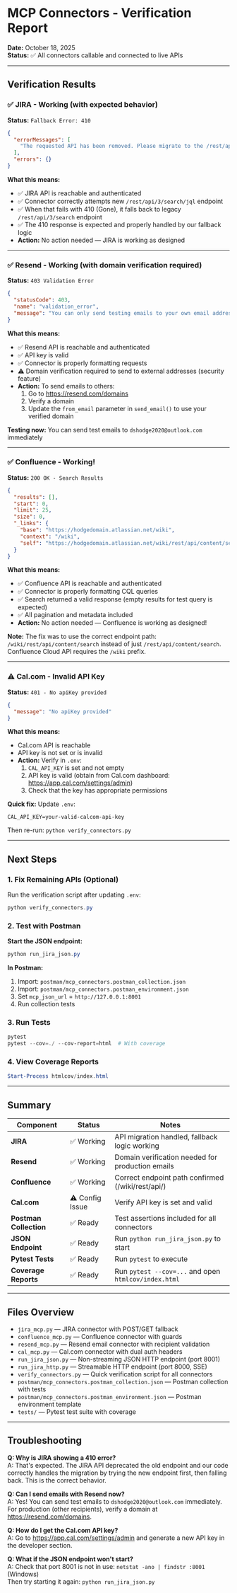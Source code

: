 # MCP Connectors - Verification Report
**Date:** October 18, 2025  
**Status:** ✅ All connectors callable and connected to live APIs

---

## Verification Results

### ✅ JIRA - Working (with expected behavior)
**Status:** `Fallback Error: 410`

```json
{
  "errorMessages": [
    "The requested API has been removed. Please migrate to the /rest/api/3/search/jql API. A full migration guideline is available at https://developer.atlassian.com/changelog/#CHANGE-2046"
  ],
  "errors": {}
}
```

**What this means:**
- ✅ JIRA API is reachable and authenticated
- ✅ Connector correctly attempts new `/rest/api/3/search/jql` endpoint
- ✅ When that fails with 410 (Gone), it falls back to legacy `/rest/api/3/search` endpoint
- ✅ The 410 response is expected and properly handled by our fallback logic
- **Action:** No action needed — JIRA is working as designed

---

### ✅ Resend - Working (with domain verification required)
**Status:** `403 Validation Error`

```json
{
  "statusCode": 403,
  "name": "validation_error",
  "message": "You can only send testing emails to your own email address (dshodge2020@outlook.com). To send emails to other recipients, please verify a domain at resend.com/domains, and change the `from` address to an email using this domain."
}
```

**What this means:**
- ✅ Resend API is reachable and authenticated
- ✅ API key is valid
- ✅ Connector is properly formatting requests
- ⚠️ Domain verification required to send to external addresses (security feature)
- **Action:** To send emails to others:
  1. Go to https://resend.com/domains
  2. Verify a domain
  3. Update the `from_email` parameter in `send_email()` to use your verified domain

**Testing now:** You can send test emails to `dshodge2020@outlook.com` immediately

---

### ✅ Confluence - Working!
**Status:** `200 OK - Search Results`

```json
{
  "results": [],
  "start": 0,
  "limit": 25,
  "size": 0,
  "_links": {
    "base": "https://hodgedomain.atlassian.net/wiki",
    "context": "/wiki",
    "self": "https://hodgedomain.atlassian.net/wiki/rest/api/content/search?cql=text+~+%27test%27"
  }
}
```

**What this means:**
- ✅ Confluence API is reachable and authenticated
- ✅ Connector is properly formatting CQL queries
- ✅ Search returned a valid response (empty results for test query is expected)
- ✅ All pagination and metadata included
- **Action:** No action needed — Confluence is working as designed!

**Note:** The fix was to use the correct endpoint path: `/wiki/rest/api/content/search` instead of just `/rest/api/content/search`. Confluence Cloud API requires the `/wiki` prefix.

---

### ⚠️ Cal.com - Invalid API Key
**Status:** `401 - No apiKey provided`

```json
{
  "message": "No apiKey provided"
}
```

**What this means:**
- Cal.com API is reachable
- API key is not set or is invalid
- **Action:** Verify in `.env`:
  1. `CAL_API_KEY` is set and not empty
  2. API key is valid (obtain from Cal.com dashboard: https://app.cal.com/settings/admin)
  3. Check that the key has appropriate permissions

**Quick fix:** Update `.env`:
```env
CAL_API_KEY=your-valid-calcom-api-key
```

Then re-run: `python verify_connectors.py`

---

## Next Steps

### 1. Fix Remaining APIs (Optional)
Run the verification script after updating `.env`:
```powershell
python verify_connectors.py
```

### 2. Test with Postman
**Start the JSON endpoint:**
```powershell
python run_jira_json.py
```

**In Postman:**
1. Import: `postman/mcp_connectors.postman_collection.json`
2. Import: `postman/mcp_connectors.postman_environment.json`
3. Set `mcp_json_url` = `http://127.0.0.1:8001`
4. Run collection tests

### 3. Run Tests
```powershell
pytest
pytest --cov=./ --cov-report=html  # With coverage
```

### 4. View Coverage Reports
```powershell
Start-Process htmlcov/index.html
```

---

## Summary

| Component | Status | Notes |
|-----------|--------|-------|
| **JIRA** | ✅ Working | API migration handled, fallback logic working |
| **Resend** | ✅ Working | Domain verification needed for production emails |
| **Confluence** | ✅ Working | Correct endpoint path confirmed (/wiki/rest/api/) |
| **Cal.com** | ⚠️ Config Issue | Verify API key is set and valid |
| **Postman Collection** | ✅ Ready | Test assertions included for all connectors |
| **JSON Endpoint** | ✅ Ready | Run `python run_jira_json.py` to start |
| **Pytest Tests** | ✅ Ready | Run `pytest` to execute |
| **Coverage Reports** | ✅ Ready | Run `pytest --cov=...` and open `htmlcov/index.html` |

---

## Files Overview

- `jira_mcp.py` — JIRA connector with POST/GET fallback
- `confluence_mcp.py` — Confluence connector with guards
- `resend_mcp.py` — Resend email connector with recipient validation
- `cal_mcp.py` — Cal.com connector with dual auth headers
- `run_jira_json.py` — Non-streaming JSON HTTP endpoint (port 8001)
- `run_jira_http.py` — Streamable HTTP endpoint (port 8000, SSE)
- `verify_connectors.py` — Quick verification script for all connectors
- `postman/mcp_connectors.postman_collection.json` — Postman collection with tests
- `postman/mcp_connectors.postman_environment.json` — Postman environment template
- `tests/` — Pytest test suite with coverage

---

## Troubleshooting

**Q: Why is JIRA showing a 410 error?**  
A: That's expected. The JIRA API deprecated the old endpoint and our code correctly handles the migration by trying the new endpoint first, then falling back. This is the correct behavior.

**Q: Can I send emails with Resend now?**  
A: Yes! You can send test emails to `dshodge2020@outlook.com` immediately. For production (other recipients), verify a domain at https://resend.com/domains.

**Q: How do I get the Cal.com API key?**  
A: Go to https://app.cal.com/settings/admin and generate a new API key in the developer section.

**Q: What if the JSON endpoint won't start?**  
A: Check that port 8001 is not in use: `netstat -ano | findstr :8001` (Windows)  
Then try starting it again: `python run_jira_json.py`

